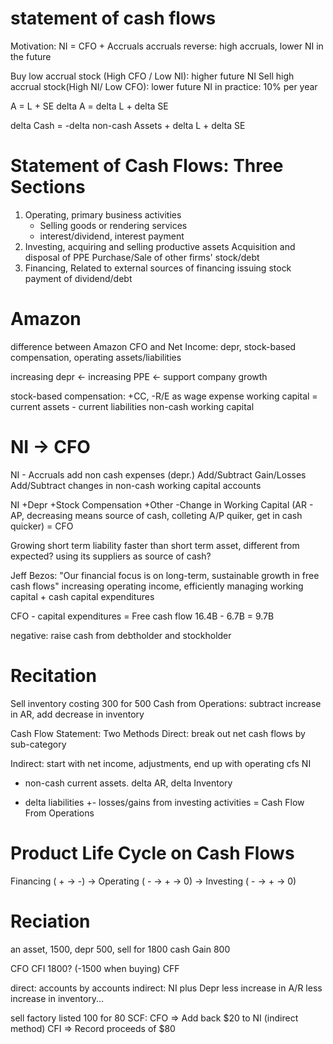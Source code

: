 # statement of cash flows
Motivation: NI = CFO + Accruals
accruals reverse: high accruals, lower NI in the future

Buy low accrual stock (High CFO / Low NI): higher future NI
Sell high accrual stock(High NI/ Low CFO): lower future NI 
in practice: 10% per year

A = L + SE
delta A = delta L + delta SE

delta Cash = -delta non-cash Assets + delta L + delta SE

# Statement of Cash Flows: Three Sections
1. Operating, primary business activities
   - Selling goods or rendering services
   - interest/dividend, interest payment
2. Investing, acquiring and selling productive assets
   Acquisition and disposal of PPE
   Purchase/Sale of other firms' stock/debt
3. Financing, Related to external sources of financing
   issuing stock
   payment of dividend/debt

# Amazon
difference between Amazon CFO and Net Income: depr, stock-based compensation, operating assets/liabilities

increasing depr <- increasing PPE <- support company growth

stock-based compensation: +CC, -R/E as wage expense
working capital = current assets - current liabilities
non-cash working capital

# NI -> CFO
NI - Accruals 
add non cash expenses (depr.)
Add/Subtract Gain/Losses 
Add/Subtract changes in non-cash working capital accounts

NI
+Depr
+Stock Compensation
+Other
-Change in Working Capital (AR - AP, decreasing means source of cash, colleting A/P quiker, get in cash quicker)
= CFO

Growing short term liability faster than short term asset,
different from expected?
using its suppliers as source of cash?

Jeff Bezos: "Our financial focus is on long-term, sustainable growth in free cash flows"
increasing operating income, efficiently managing working capital + cash capital expenditures

CFO - capital expenditures = Free cash flow
16.4B - 6.7B = 9.7B

negative: raise cash from debtholder and stockholder

# Recitation
Sell inventory costing 300 for 500
Cash from Operations: subtract increase in AR, add decrease in inventory

Cash Flow Statement: Two Methods
Direct: break out net cash flows by sub-category

Indirect: start with net income, adjustments, end up with operating cfs
NI
- non-cash current assets. delta AR, delta Inventory
+ delta liabilities
+- losses/gains from investing activities
= Cash Flow From Operations


# Product Life Cycle on Cash Flows
Financing ( + -> -) -> 
Operating ( - -> + -> 0) -> 
Investing ( - -> + -> 0)

# Reciation
an asset, 1500, depr 500, sell for 1800 cash
Gain 800

CFO 
CFI 1800? (-1500 when buying)
CFF 

direct: accounts by accounts
indirect: NI plus Depr less increase in A/R less increase in inventory...

sell factory listed 100 for 80
SCF: CFO => Add back $20 to NI (indirect method)
     CFI => Record proceeds of $80